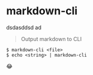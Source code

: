 # markdown-cli

dsdasddsd
ad

> Output markdown to CLI

```
$ markdown-cli <file>
$ echo <string> | markdown-cli
```

😂

